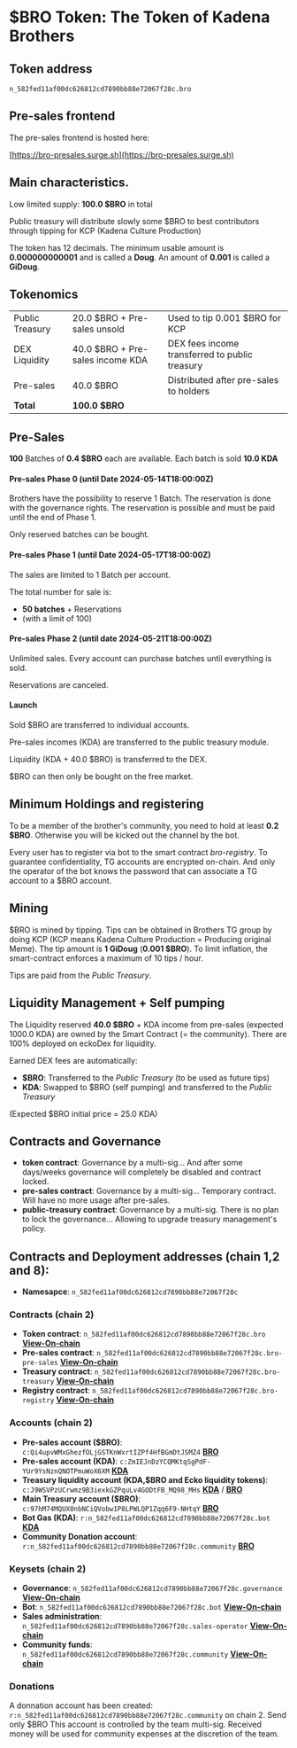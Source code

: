 # $BRO Token: The Token of Kadena Brothers

## Token address

`n_582fed11af00dc626812cd7890bb88e72067f28c.bro`

## Pre-sales frontend

The pre-sales frontend is hosted here:

[https://bro-presales.surge.sh](https://bro-presales.surge.sh)

## Main characteristics.

Low limited supply: **100.0 $BRO** in total

Public treasury will distribute slowly some $BRO to best contributors through tipping for KCP
(Kadena Culture Production)

The token has 12 decimals. The minimum usable amount is **0.000000000001** and is called a **Doug**.
An amount of **0.001** is called a **GiDoug**.

## Tokenomics

|                   |                                   |                                                |
| ----------------- | ----------------------------------|------------------------------------------------|
| Public Treasury   | 20.0 $BRO + Pre-sales unsold      | Used to tip 0.001 $BRO for KCP                 |
| DEX Liquidity     | 40.0 $BRO + Pre-sales income KDA  | DEX fees income transferred to public treasury |
| Pre-sales         | 40.0 $BRO                         | Distributed after pre-sales to holders         |
| **Total**         | **100.0 $BRO**                    |                                                |


## Pre-Sales

**100** Batches of **0.4 $BRO** each are available. Each batch is sold **10.0 KDA**

#### Pre-sales Phase 0 (until Date 2024-05-14T18:00:00Z)

Brothers have the possibility to reserve 1 Batch. The reservation is done with the governance rights.
The reservation is possible and must be paid until the end of Phase 1.

Only reserved batches can be bought.

#### Pre-sales Phase 1 (until Date 2024-05-17T18:00:00Z)

The sales are limited to 1 Batch per account.

The total number for sale is:
* **50 batches** +  Reservations
* (with a limit of 100)

#### Pre-sales Phase 2 (until date 2024-05-21T18:00:00Z)

Unlimited sales. Every account can purchase batches until everything is sold.

Reservations are canceled.


#### Launch

Sold $BRO are transferred to individual accounts.

Pre-sales incomes (KDA) are transferred to the public treasury module.

Liquidity (KDA + 40.0 $BRO) is transferred to the DEX.

$BRO can then only be bought on the free market.


## Minimum Holdings and registering
To be a member of the brother's community, you need to hold at least **0.2 $BRO**.
Otherwise you will be kicked out the channel by the bot.

Every user has to register via bot to the smart contract *bro-registry*.
To guarantee confidentiality, TG accounts are encrypted on-chain. And only the operator of the
bot knows the password that can associate a TG account to a $BRO account.

## Mining

$BRO is mined by tipping. Tips can be obtained in Brothers TG group by doing KCP
(KCP means Kadena Culture Production = Producing original Meme).
The tip amount is **1 GiDoug** (**0.001 $BRO**). To limit inflation, the smart-contract enforces a maximum of 10 tips / hour.

Tips are paid from the *Public Treasury*.

## Liquidity Management + Self pumping
The Liquidity reserved **40.0 $BRO** + KDA income from pre-sales (expected 1000.0 KDA) are owned by the Smart Contract (= the community).
There are 100% deployed on eckoDex for liquidity.

Earned DEX fees are automatically:
* **$BRO**: Transferred to the *Public Treasury* (to be used as future tips)
* **KDA**: Swapped to $BRO (self pumping) and transferred to the *Public Treasury*

(Expected $BRO initial price = 25.0 KDA)

## Contracts and Governance
- **token contract**: Governance by a multi-sig... And after some days/weeks governance will completely be disabled and contract locked.
- **pre-sales contract**: Governance by a multi-sig... Temporary contract. Will have no more usage after pre-sales.
- **public-treasury contract**: Governance by a multi-sig. There is no plan to lock the governance... Allowing to upgrade treasury management's policy.

## Contracts and Deployment addresses (chain 1,2 and 8):

- **Namesapce**: `n_582fed11af00dc626812cd7890bb88e72067f28c`

### Contracts (chain 2)
- **Token contract**: `n_582fed11af00dc626812cd7890bb88e72067f28c.bro` **[View-On-chain](https://balance.chainweb.com/modules.html?server=api.chainweb.com&module=n_582fed11af00dc626812cd7890bb88e72067f28c.bro&chain=2)**
- **Pre-sales contract**: `n_582fed11af00dc626812cd7890bb88e72067f28c.bro-pre-sales` **[View-On-chain](https://balance.chainweb.com/modules.html?server=api.chainweb.com&module=n_582fed11af00dc626812cd7890bb88e72067f28c.bro-pre-sales&chain=2)**
- **Treasury contract**: `n_582fed11af00dc626812cd7890bb88e72067f28c.bro-treasury` **[View-On-chain](https://balance.chainweb.com/modules.html?server=api.chainweb.com&module=n_582fed11af00dc626812cd7890bb88e72067f28c.bro-treasury&chain=2)**
- **Registry contract**: `n_582fed11af00dc626812cd7890bb88e72067f28c.bro-registry` **[View-On-chain](https://balance.chainweb.com/modules.html?server=api.chainweb.com&module=n_582fed11af00dc626812cd7890bb88e72067f28c.bro-registry&chain=2)**

### Accounts (chain 2)
- **Pre-sales account ($BRO)**: `c:Qi4upvWMxGhezfOLjGSTKnWxrtIZPf4HfBGmDtJSMZ4` **[BRO](https://explorer.chainweb.com/mainnet/account/c:Qi4upvWMxGhezfOLjGSTKnWxrtIZPf4HfBGmDtJSMZ4?token=n_582fed11af00dc626812cd7890bb88e72067f28c.bro)**
- **Pre-sales account (KDA)**: `c:ZmIEJnDzYCQMKtqSgPdF-YUr9YsNznQNOTPmuWoX6XM` **[KDA](https://explorer.chainweb.com/mainnet/account/c:ZmIEJnDzYCQMKtqSgPdF-YUr9YsNznQNOTPmuWoX6XM?token=coin)**
- **Treasury liquidity account (KDA,$BRO and Ecko liquidity tokens)**: `c:J9WSVPzUCrwmz9B3iexkGZPquLv4GODtFB_MQ98_MHs` **[KDA](https://explorer.chainweb.com/mainnet/account/c:J9WSVPzUCrwmz9B3iexkGZPquLv4GODtFB_MQ98_MHs?token=coin)** /  **[BRO](https://explorer.chainweb.com/mainnet/account/c:J9WSVPzUCrwmz9B3iexkGZPquLv4GODtFB_MQ98_MHs?token=n_582fed11af00dc626812cd7890bb88e72067f28c.bro)**
- **Main Treasury account ($BRO)**: `c:97hM74MQUX0nbNCiQVobw1P8LPWLQP1Zqq6F9-NHtqY` **[BRO](https://explorer.chainweb.com/mainnet/account/c:97hM74MQUX0nbNCiQVobw1P8LPWLQP1Zqq6F9-NHtqY?token=n_582fed11af00dc626812cd7890bb88e72067f28c.bro)**
- **Bot Gas (KDA)**: `r:n_582fed11af00dc626812cd7890bb88e72067f28c.bot` **[KDA](https://explorer.chainweb.com/mainnet/account/r:n_582fed11af00dc626812cd7890bb88e72067f28c.bot?token=coin)**
- **Community Donation account**: `r:n_582fed11af00dc626812cd7890bb88e72067f28c.community` **[BRO](https://explorer.chainweb.com/mainnet/account/r:n_582fed11af00dc626812cd7890bb88e72067f28c.community?token=n_582fed11af00dc626812cd7890bb88e72067f28c.bro)**

### Keysets (chain 2)
- **Governance**: `n_582fed11af00dc626812cd7890bb88e72067f28c.governance` **[View-On-chain](https://kadenakode.sterlinglong.me/?network=https%3A%2F%2Fapi.chainweb.com&networkId=mainnet01&chainIds=%5B%222%22%5D&gasLimit=15000&gasPrice=0.00001&code=(describe-keyset%20%22n_582fed11af00dc626812cd7890bb88e72067f28c.governance%22))**
- **Bot**: `n_582fed11af00dc626812cd7890bb88e72067f28c.bot` **[View-On-chain](https://kadenakode.sterlinglong.me/?network=https%3A%2F%2Fapi.chainweb.com&networkId=mainnet01&chainIds=%5B%222%22%5D&gasLimit=15000&gasPrice=0.00001&code=(describe-keyset%20%22n_582fed11af00dc626812cd7890bb88e72067f28c.bot%22))**
- **Sales administration**: `n_582fed11af00dc626812cd7890bb88e72067f28c.sales-operator` **[View-On-chain](https://kadenakode.sterlinglong.me/?network=https%3A%2F%2Fapi.chainweb.com&networkId=mainnet01&chainIds=%5B%222%22%5D&gasLimit=15000&gasPrice=0.00001&code=(describe-keyset%20%22n_582fed11af00dc626812cd7890bb88e72067f28c.sales-operator%22))**
- **Community funds**: `n_582fed11af00dc626812cd7890bb88e72067f28c.community` **[View-On-chain](https://kadenakode.sterlinglong.me/?network=https%3A%2F%2Fapi.chainweb.com&networkId=mainnet01&chainIds=%5B%222%22%5D&gasLimit=15000&gasPrice=0.00001&code=(describe-keyset%20%22n_582fed11af00dc626812cd7890bb88e72067f28c.community%22))**

### Donations
A donnation account has been created: `r:n_582fed11af00dc626812cd7890bb88e72067f28c.community` on chain 2. Send only $BRO
This account is controlled by the team multi-sig. Received money will be used for community expenses at the discretion of the team.
